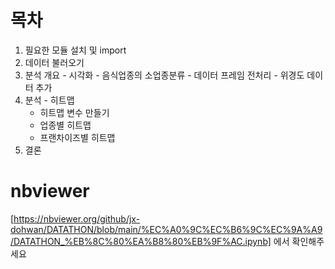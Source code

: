 # 목차
  1. 필요한 모듈 설치 및 import
  2. 데이터 불러오기
  3. 분석 개요
    - 시각화
    - 음식업종의 소업종분류
    - 데이터 프레임 전처리
    - 위경도 데이터 추가
  4. 분석
    - 히트맵
      - 히트맵 변수 만들기
      - 업종별 히트맵
      - 프랜차이즈별 히트맵
  5. 결론
  
# nbviewer 
[https://nbviewer.org/github/jx-dohwan/DATATHON/blob/main/%EC%A0%9C%EC%B6%9C%EC%9A%A9/DATATHON_%EB%8C%80%EA%B8%80%EB%9F%AC.ipynb]
에서 확인해주세요
